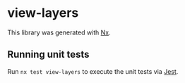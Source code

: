 # view-layers

This library was generated with [Nx](https://nx.dev).

## Running unit tests

Run `nx test view-layers` to execute the unit tests via [Jest](https://jestjs.io).
